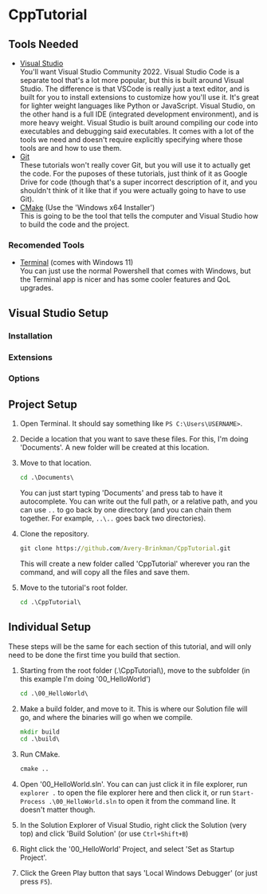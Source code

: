# CppTutorial

## Tools Needed

- [Visual Studio](https://visualstudio.microsoft.com/)\
    You'll want Visual Studio Community 2022. Visual Studio Code is a separate tool that's a lot more popular, but this is built around Visual Studio. The difference is that VSCode is really just a text editor, and is built for you to install extensions to customize how you'll use it. It's great for lighter weight languages like Python or JavaScript. Visual Studio, on the other hand is a full IDE (integrated development environment), and is more heavy weight. Visual Studio is built around compiling our code into executables and debugging said executables. It comes with a lot of the tools we need and doesn't require explicitly specifying where those tools are and how to use them.
- [Git](https://git-scm.com/downloads)\
    These tutorials won't really cover Git, but you will use it to actually get the code. For the puposes of these tutorials, just think of it as Google Drive for code (though that's a super incorrect description of it, and you shouldn't think of it like that if you were actually going to have to use Git).
- [CMake](https://cmake.org/download/) (Use the 'Windows x64 Installer')\
    This is going to be the tool that tells the computer and Visual Studio how to build the code and the project.

### Recomended Tools

- [Terminal](https://apps.microsoft.com/detail/9N0DX20HK701?hl=en-US&gl=US) (comes with Windows 11)\
    You can just use the normal Powershell that comes with Windows, but the Terminal app is nicer and has some cooler features and QoL upgrades.

## Visual Studio Setup

### Installation

### Extensions

### Options

## Project Setup

1. Open Terminal. It should say something like `PS C:\Users\USERNAME>`.
2. Decide a location that you want to save these files. For this, I'm doing 'Documents'. A new folder will be created at this location.
3. Move to that location.

    ```bat
    cd .\Documents\
    ```

    You can just start typing 'Documents' and press tab to have it autocomplete. You can write out the full path, or a relative path, and you can use `..` to go back by one directory (and you can chain them together. For example, `..\..` goes back two directories).

4. Clone the repository.

    ```bat
    git clone https://github.com/Avery-Brinkman/CppTutorial.git
    ```

    This will create a new folder called 'CppTutorial' wherever you ran the command, and will copy all the files and save them.

5. Move to the tutorial's root folder.

    ```bat
    cd .\CppTutorial\
    ```

## Individual Setup

These steps will be the same for each section of this tutorial, and will only need to be done the first time you build that section.

1. Starting from the root folder (.\\CppTutorial\\), move to the subfolder (in this example I'm doing '00_HelloWorld')

    ```bat
    cd .\00_HelloWorld\
    ```

2. Make a build folder, and move to it. This is where our Solution file will go, and where the binaries will go when we compile.

    ```bat
    mkdir build
    cd .\build\
    ```

3. Run CMake.

    ```bat
    cmake ..
    ```

4. Open '00_HelloWorld.sln'. You can can just click it in file explorer, run `explorer .` to open the file explorer here and then click it, or run `Start-Process .\00_HelloWorld.sln` to open it from the command line. It doesn't matter though.

5. In the Solution Explorer of Visual Studio, right click the Solution (very top) and click 'Build Solution' (or use `Ctrl+Shift+B`)
6. Right click the '00_HelloWorld' Project, and select 'Set as Startup Project'.
7. Click the Green Play button that says 'Local Windows Debugger' (or just press `F5`).
